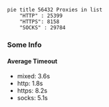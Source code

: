 
```mermaid
pie title 56432 Proxies in list
    "HTTP" : 25399
    "HTTPS": 8158
    "SOCKS" : 29784
```

### Some Info
#### Average Timeout

- mixed: 3.6s
- http: 1.8s
- https: 8.2s
- socks: 5.1s